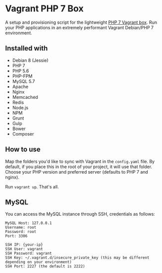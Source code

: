 # Vagrant PHP 7 Box
A setup and provisioning script for the lightweight [PHP 7 Vagrant box](https://atlas.hashicorp.com/ncaro/boxes/php7-debian8-apache-nginx-mysql/). Run your PHP applications in an extremely performant Vagrant Debian/PHP 7 environment.

## Installed with
- Debian 8 (Jessie)
- PHP 7
- PHP 5.6
- PHP-FPM
- MySQL 5.7
- Apache
- Nginx
- Memcached
- Redis
- Node.js
- NPM
- Grunt
- Gulp
- Bower
- Composer

## How to use
Map the folders you'd like to sync with Vagrant in the `config.yaml` file. By default, if you place this in the root of your project, it will use that folder. Choose your PHP version and preferred server (defaults to PHP 7 and nginx).

Run `vagrant up`. That's all.

## MySQL
You can access the MySQL instance through SSH, credentials as follows:

```
MySQL Host: 127.0.0.1
Username: root
Password: root
Port: 3306

SSH IP: {your-ip}
SSH User: vagrant
SSH Password: vagrant
SSH Key: ~/.vagrant.d/insecure_private_key (this may be different depending on your environment)
SSH Port: 2227 (the default is 2222)
```
